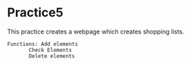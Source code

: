 # Practice5

This practice creates a webpage which creates shopping lists.

	Functions: Add elements
		   Check Elements
		   Delete elements
